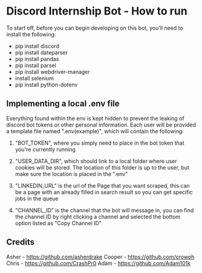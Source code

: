 # Discord Internship Bot - How to run

To start off, before you can begin developing on this bot, you'll need to install the following:

* pip install discord
* pip install dateparser
* pip install pandas
* pip install parsel
* pip install webdriver-manager
* install selenium
* pip install python-dotenv

## Implementing a local .env file

Everything found within the env is kept hidden to prevent the leaking of discord bot tokens or other personal information. Each user will be provided a template file named ".env(example)", which will contain the following:

1. "BOT_TOKEN", where you simply need to place in the bot token that you're currently running

2. "USER_DATA_DIR", which should link to a local folder where user cookies will be stored. The location of this folder is up to the user, but make sure the location is placed in the ".env"

3. "LINKEDIN_URL" is the url of the Page that you want scraped, this can be a page with an already filled in search result so you can get specific jobs in the queue

4. "CHANNEL_ID" is the channel that the bot will message in, you can find the channel ID by right clicking a channel and selected the bottom option listed as "Copy Channel ID"


## Credits

Asher - https://github.com/asherdrake
Cooper - https://github.com/crowoh
Chris - https://github.com/CrashPr0
Adam - https://github.com/Adam101k
